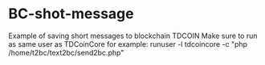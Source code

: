 # BC-shot-message
Example of saving short messages to blockchain TDCOIN
Make sure to run as same user as TDCoinCore for example:
  runuser -l tdcoincore -c "php /home/t2bc/text2bc/send2bc.php"
